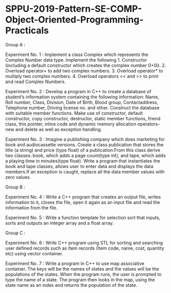 # SPPU-2019-Pattern-SE-COMP-Object-Oriented-Programming-Practicals

Group A :

Experiment No. 1 : Implement a class Complex which represents the Complex Number data type. Implement the following
                   1.	Constructor (including a default constructor which creates the complex number 0+0i).
                   2.	Overload operator+ to add two complex numbers.
                   3.	Overload operator* to multiply two complex numbers.
                   4.	Overload operators << and >> to print and read Complex Numbers.

Experiment No. 2 : Develop a program in C++ to create a database of student’s information system
                   containing the following information: Name, Roll number, Class, Division, Date of Birth, Blood group,
                   Contactaddress, Telephone number, Driving license no. and other. Construct
                   the database with suitable member functions. Make use of constructor, default constructor, copy constructor,
                   destructor, static member functions, friend class, this pointer, inline code and dynamic memory allocation operators-new and delete as well as exception                            handling.

Experiment No. 3 : Imagine a publishing company which does marketing for book and audiocassette versions. Create a class publication that stores the title (a string)
                   and price (type float) of a publication.From this class derive two classes: book, which adds a page count(type int), and tape, which adds a playing time in                        minutes(type float). Write a program that instantiates the book and tape classes, allows user to enter data and displays the data members.If an exception is                        caught, replace all the data member values with zero values.


Group B :

Experiment No. 4 : Write a C++ program that creates an output file, writes information to it, closes the file, open it again as an input file and read the information from the                        file.

Experiment No. 5 : Write a function template for selection sort that inputs, sorts and outputs an integer array and a float array.


Group C :

Experiment No. 6 : Write C++ program using STL for sorting and searching user defined records such as Item records (Item code, name, cost, quantity etc) using vector container.

Experiment No. 7 : Write a program in C++ to use map associative container. The keys will be the names of states and the values will be the populations of the states. When the program runs, the user is prompted to type the name of a state. The program then looks in the map, using the state name as an index and returns the population of the state.






